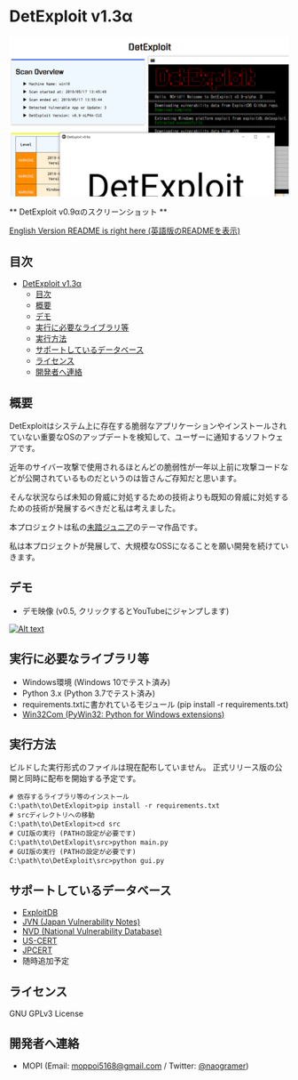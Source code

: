 # DetExploit v1.3α

![ScreenShot1](resources/sshot_v0.9-alpha.png)

** DetExploit v0.9αのスクリーンショット **

[English Version README is right here (英語版のREADMEを表示)](README.md)

## 目次

<!-- TOC -->

- [DetExploit v1.3α](#detexploit-v13α)
    - [目次](#目次)
    - [概要](#概要)
    - [デモ](#デモ)
    - [実行に必要なライブラリ等](#実行に必要なライブラリ等)
    - [実行方法](#実行方法)
    - [サポートしているデータベース](#サポートしているデータベース)
    - [ライセンス](#ライセンス)
    - [開発者へ連絡](#開発者へ連絡)

<!-- /TOC -->

## 概要

DetExploitはシステム上に存在する脆弱なアプリケーションやインストールされていない重要なOSのアップデートを検知して、ユーザーに通知するソフトウェアです。

近年のサイバー攻撃で使用されるほとんどの脆弱性が一年以上前に攻撃コードなどが公開されているものだというのは皆さんご存知だと思います。

そんな状況ならば未知の脅威に対処するための技術よりも既知の脅威に対処するための技術が発展するべきだと私は考えました。

本プロジェクトは私の[未踏ジュニア](https://jr.mitou.org/)のテーマ作品です。

私は本プロジェクトが発展して、大規模なOSSになることを願い開発を続けていきます。

## デモ

+ デモ映像 (v0.5, クリックするとYouTubeにジャンプします)

[![Alt text](https://img.youtube.com/vi/aIMhaA_ysUY/0.jpg)](https://www.youtube.com/watch?v=aIMhaA_ysUY)

## 実行に必要なライブラリ等

+ Windows環境 (Windows 10でテスト済み)
+ Python 3.x (Python 3.7でテスト済み)
+ requirements.txtに書かれているモジュール (pip install -r requirements.txt)
+ [Win32Com (PyWin32: Python for Windows extensions)](https://github.com/mhammond/pywin32/releases)

## 実行方法

ビルドした実行形式のファイルは現在配布していません。 
正式リリース版の公開と同時に配布を開始する予定です。

```
# 依存するライブラリ等のインストール
C:\path\to\DetExlopit>pip install -r requirements.txt
# srcディレクトリへの移動
C:\path\to\DetExlopit>cd src
# CUI版の実行 (PATHの設定が必要です)
C:\path\to\DetExlopit\src>python main.py
# GUI版の実行 (PATHの設定が必要です)
C:\path\to\DetExploit\src>python gui.py
```

## サポートしているデータベース

+ [ExploitDB](https://exploit-db.com/)
+ [JVN (Japan Vulnerability Notes)](https://jvn.jp/)
+ [NVD (National Vulnerability Database)](https://nvd.nist.gov/)
+ [US-CERT](https://www.us-cert.gov/)
+ [JPCERT](https://www.jpcert.or.jp/)
+ 随時追加予定

## ライセンス

GNU GPLv3 License

## 開発者へ連絡

+ MOPI (Email: [moppoi5168@gmail.com](mailto:moppoi5168@gmail.com) / Twitter: [@naogramer](https://twitter.com/moppoi5168))
